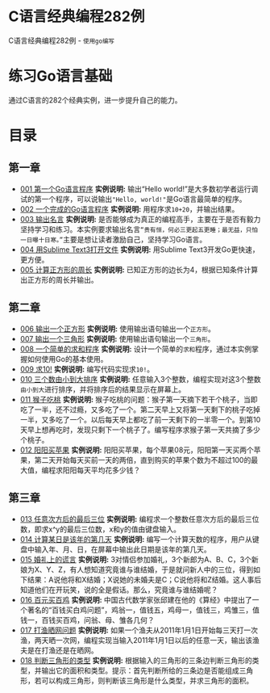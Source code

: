 # C语言经典编程282例
C语言经典编程282例 - `使用go编写`
# 练习Go语言基础
通过C语言的282个经典实例，进一步提升自己的能力。
# 目录
## 第一章
* [001 第一个Go语言程序](https://github.com/CodyGuo/282example/blob/master/1chapter/001/main.go "Hello, world!")
  <B>实例说明:</B> 输出“Hello world!”是大多数初学者运行调试的第一个程序，可以说输出`"Hello, world!"`是Go语言最简单的程序。
* [002 一个完成的Go语言程序](https://github.com/CodyGuo/282example/blob/master/1chapter/002/main.go "sum = a + b, 10 + 20 = 30")
  <B>实例说明:</B> 用程序求`10+20`，并输出结果。
* [003 输出名言](https://github.com/CodyGuo/282example/blob/master/1chapter/003/main.go "贵有恒，何必三更起五更睡；最无益，只怕一日曝十日寒。")
  <B>实例说明:</B> 是否能够成为真正的编程高手，主要在于是否有毅力坚持学习和练习。本实例要求输出名言`“贵有恒，何必三更起五更睡；最无益，只怕一日曝十日寒。”`主要是想让读者激励自己，坚持学习Go语言。
* [004 用Sublime Text3打开文件](https://github.com/CodyGuo/282example/blob/master/1chapter/004/main.go "用Sublime Text3打开文件")
  <B>实例说明:</B> 用Sublime Text3开发Go更快速，更方便。
* [005 计算正方形的周长](https://github.com/CodyGuo/282example/blob/master/1chapter/005/main.go "计算正方形的周长")
  <B>实例说明:</B> 已知正方形的边长为4，根据已知条件计算出正方形的周长并输出。

## 第二章
* [006 输出一个正方形](https://github.com/CodyGuo/282example/blob/master/2chapter/006/main.go "正方形")
  <B>实例说明:</B> 使用输出语句输出一个`正方形`。
* [007 输出一个三角形](https://github.com/CodyGuo/282example/blob/master/2chapter/007/main.go "长方形")
  <B>实例说明:</B> 使用输出语句输出一个`三角形`。
* [008 一个简单的求和程序](https://github.com/CodyGuo/282example/blob/master/2chapter/008/main.go "求和")
  <B>实例说明:</B> 设计一个简单的`求和`程序，通过本实例掌握如何使用Go的基本使用。
* [009 求10!](https://github.com/CodyGuo/282example/blob/master/2chapter/009/main.go "求10!")
  <B>实例说明:</B> 编写代码实现求`10!`。
* [010 三个数由小到大排序](https://github.com/CodyGuo/282example/blob/master/2chapter/010/main.go "排序")
  <B>实例说明:</B> 任意输入3个整数，编程实现对这3个整数`由小到大`进行排序，并将排序后的结果显示在屏幕上。
* [011 猴子吃桃](https://github.com/CodyGuo/282example/blob/master/2chapter/011/main.go "猴子吃桃")
  <B>实例说明:</B> 猴子吃桃的问题：猴子第一天摘下若干个桃子，当即吃了一半，还不过瘾，又多吃了一个。第二天早上又将第一天剩下的桃子吃掉一半，又多吃了一个。以后每天早上都吃了前一天剩下的一半零一个。到第10天早上想再吃时，发现只剩下一个桃子了。编写程序求猴子第一天共摘了多少个桃子。
* [012 阳阳买苹果](https://github.com/CodyGuo/282example/blob/master/2chapter/012/main.go "阳阳买苹果")
  <B>实例说明:</B> 阳阳买苹果，每个苹果08元，阳阳第一天买两个苹果，第二天开始每天买前一天的两倍，直到购买的苹果个数为不超过100的最大值，编程求阳阳每天平均花多少钱？

## 第三章
* [013 任意次方后的最后三位](https://github.com/CodyGuo/282example/blob/master/3chapter/013/main.go "任意次方后的最后三位")
  <B>实例说明:</B> 编程求一个整数任意次方后的最后三位数，即求x^y的最后三位数，x和y的值由键盘输入。
* [014 计算某日是该年的第几天](https://github.com/CodyGuo/282example/blob/master/3chapter/014/main.go "计算某日是该年的第几天")
  <B>实例说明:</B> 编写一个计算天数的程序，用户从键盘中输入年、月、日，在屏幕中输出此日期是该年的第几天。
* [015 婚礼上的谎言](https://github.com/CodyGuo/282example/blob/master/3chapter/015/main.go "婚礼上的谎言")
  <B>实例说明:</B> 3对情侣参加婚礼，3个新郎为A、B、C，3个新娘为X、Y、Z，有人想知道究竟谁与谁结婚，于是就问新人中的三位，得到如下结果：A说他将和X结婚；X说她的未婚夫是C；C说他将和Z结婚。这人事后知道他们在开玩笑，说的全是假话。那么，究竟谁与谁结婚呢？
* [016 百元买百鸡](https://github.com/CodyGuo/282example/blob/master/3chapter/016/main.go "百元买百鸡")
  <B>实例说明:</B> 中国古代数学家张邱建在他的《算经》中提出了一个著名的“百钱买白鸡问题”，鸡翁一，值钱五，鸡母一，值钱三，鸡雏三，值钱一，百钱买百鸡，问翁、母、雏各几何？
* [017 打渔晒网问题](https://github.com/CodyGuo/282example/blob/master/3chapter/017/main.go "打渔晒网问题")
  <B>实例说明:</B> 如果一个渔夫从2011年1月1日开始每三天打一次渔，两天晒一次网，编程实现当输入2011年1月1日以后的任意一天，输出该渔夫是在打渔还是在晒网。
* [018 判断三角形的类型](https://github.com/CodyGuo/282example/blob/master/3chapter/017/main.go "判断三角形的类型")
  <B>实例说明:</B> 根据输入的三角形的三条边判断三角形的类型，并输出它的面积和类型。提示：首先判断所给的三条边是否能组成三角形，若可以构成三角形，则判断该三角形是什么类型，并求三角形的面积。